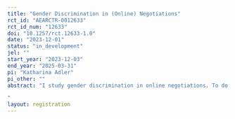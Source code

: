 ```yaml
---
title: "Gender Discrimination in (Online) Negotiations"
rct_id: "AEARCTR-0012633"
rct_id_num: "12633"
doi: "10.1257/rct.12633-1.0"
date: "2023-12-01"
status: "in_development"
jel: ""
start_year: "2023-12-03"
end_year: "2025-03-31"
pi: "Katharina Adler"
pi_other: ""
abstract: "I study gender discrimination in online negotiations. To do so, I post simple classified advertisements on the largest platform for such classifieds in Germany and collect offers. I then ask for a discount and randomly sign the replies with a male or a female name, respectively. In the negotiations, I try to isolate statistical discrimination by using two treatment arms. The first treatment consists of the name only, whereas the second one signals knowledgability with the topic and negotiation experience. I study how often potential partners send a lower second offer as a reaction to the initiation of a negotiation and, if they send one, how large the discount is. Since all communication takes place via chat, I can apply Natural Language Processing (NLP) methods and text analysis methods to study potentially different communication with women and men. 
"
layout: registration
---
```


